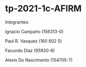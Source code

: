 # tp-2021-1c-AFIRM

Integrantes:

Ignacio Campaño (156313-0)

Paul R. Vasquez (160 602 5)

Facundo Díaz (95920-6)

Alexis Do Nascimento (154705-7)